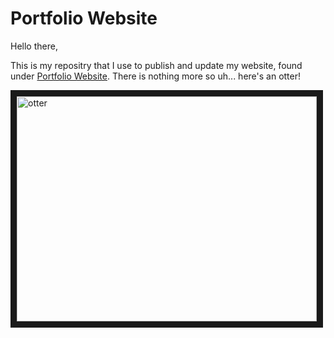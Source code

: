 # Portfolio Website

Hello there,

This is my repositry that I use to publish and update my website, found under [Portfolio Website](http://timlauterbach.xyz). There is nothing more so uh... here's an otter!

<a href="http://www.youtube.com/watch?feature=player_embedded&v=de6uTMEiZf0" target="_blank"><img src="http://img.youtube.com/vi/de6uTMEiZf0/0.jpg" alt="otter" width="480" height="360" border="10" /></a>
